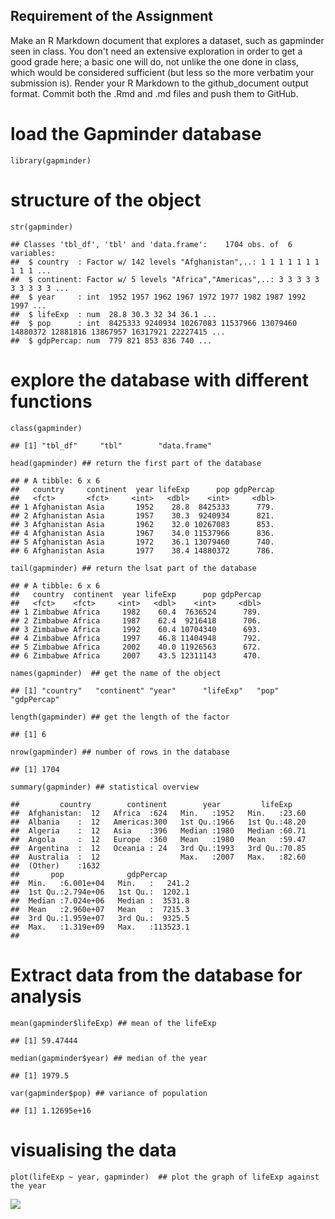 Requirement of the Assignment
-----------------------------

Make an R Markdown document that explores a dataset, such as gapminder
seen in class. You don't need an extensive exploration in order to get a
good grade here; a basic one will do, not unlike the one done in class,
which would be considered sufficient (but less so the more verbatim your
submission is). Render your R Markdown to the github\_document output
format. Commit both the .Rmd and .md files and push them to GitHub.

load the Gapminder database
===========================

    library(gapminder)

structure of the object
=======================

    str(gapminder)

    ## Classes 'tbl_df', 'tbl' and 'data.frame':    1704 obs. of  6 variables:
    ##  $ country  : Factor w/ 142 levels "Afghanistan",..: 1 1 1 1 1 1 1 1 1 1 ...
    ##  $ continent: Factor w/ 5 levels "Africa","Americas",..: 3 3 3 3 3 3 3 3 3 3 ...
    ##  $ year     : int  1952 1957 1962 1967 1972 1977 1982 1987 1992 1997 ...
    ##  $ lifeExp  : num  28.8 30.3 32 34 36.1 ...
    ##  $ pop      : int  8425333 9240934 10267083 11537966 13079460 14880372 12881816 13867957 16317921 22227415 ...
    ##  $ gdpPercap: num  779 821 853 836 740 ...

explore the database with different functions
=============================================

    class(gapminder)

    ## [1] "tbl_df"     "tbl"        "data.frame"

    head(gapminder) ## return the first part of the database

    ## # A tibble: 6 x 6
    ##   country     continent  year lifeExp      pop gdpPercap
    ##   <fct>       <fct>     <int>   <dbl>    <int>     <dbl>
    ## 1 Afghanistan Asia       1952    28.8  8425333      779.
    ## 2 Afghanistan Asia       1957    30.3  9240934      821.
    ## 3 Afghanistan Asia       1962    32.0 10267083      853.
    ## 4 Afghanistan Asia       1967    34.0 11537966      836.
    ## 5 Afghanistan Asia       1972    36.1 13079460      740.
    ## 6 Afghanistan Asia       1977    38.4 14880372      786.

    tail(gapminder) ## return the lsat part of the database

    ## # A tibble: 6 x 6
    ##   country  continent  year lifeExp      pop gdpPercap
    ##   <fct>    <fct>     <int>   <dbl>    <int>     <dbl>
    ## 1 Zimbabwe Africa     1982    60.4  7636524      789.
    ## 2 Zimbabwe Africa     1987    62.4  9216418      706.
    ## 3 Zimbabwe Africa     1992    60.4 10704340      693.
    ## 4 Zimbabwe Africa     1997    46.8 11404948      792.
    ## 5 Zimbabwe Africa     2002    40.0 11926563      672.
    ## 6 Zimbabwe Africa     2007    43.5 12311143      470.

    names(gapminder)  ## get the name of the object

    ## [1] "country"   "continent" "year"      "lifeExp"   "pop"       "gdpPercap"

    length(gapminder) ## get the length of the factor

    ## [1] 6

    nrow(gapminder) ## number of rows in the database

    ## [1] 1704

    summary(gapminder) ## statistical overview

    ##         country        continent        year         lifeExp     
    ##  Afghanistan:  12   Africa  :624   Min.   :1952   Min.   :23.60  
    ##  Albania    :  12   Americas:300   1st Qu.:1966   1st Qu.:48.20  
    ##  Algeria    :  12   Asia    :396   Median :1980   Median :60.71  
    ##  Angola     :  12   Europe  :360   Mean   :1980   Mean   :59.47  
    ##  Argentina  :  12   Oceania : 24   3rd Qu.:1993   3rd Qu.:70.85  
    ##  Australia  :  12                  Max.   :2007   Max.   :82.60  
    ##  (Other)    :1632                                                
    ##       pop              gdpPercap       
    ##  Min.   :6.001e+04   Min.   :   241.2  
    ##  1st Qu.:2.794e+06   1st Qu.:  1202.1  
    ##  Median :7.024e+06   Median :  3531.8  
    ##  Mean   :2.960e+07   Mean   :  7215.3  
    ##  3rd Qu.:1.959e+07   3rd Qu.:  9325.5  
    ##  Max.   :1.319e+09   Max.   :113523.1  
    ## 

Extract data from the database for analysis
===========================================

    mean(gapminder$lifeExp) ## mean of the lifeExp

    ## [1] 59.47444

    median(gapminder$year) ## median of the year

    ## [1] 1979.5

    var(gapminder$pop) ## variance of population

    ## [1] 1.12695e+16

visualising the data
====================

    plot(lifeExp ~ year, gapminder)  ## plot the graph of lifeExp against the year

![](hw01_gapminder_files/figure-markdown_strict/unnamed-chunk-5-1.png)

